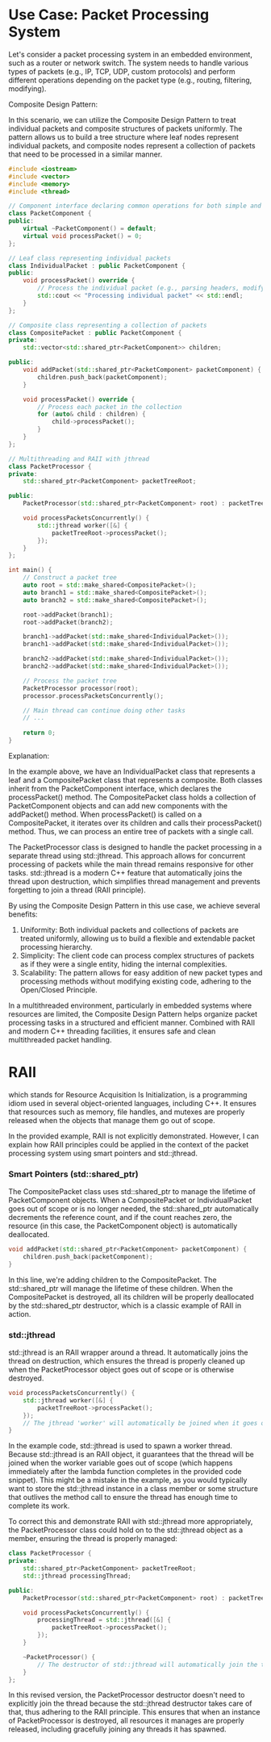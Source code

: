 # Use Case: Packet Processing System

Let's consider a packet processing system in an embedded environment, such as a router or network switch. The system needs to handle various types of packets (e.g., IP, TCP, UDP, custom protocols) and perform different operations depending on the packet type (e.g., routing, filtering, modifying).

Composite Design Pattern:

In this scenario, we can utilize the Composite Design Pattern to treat individual packets and composite structures of packets uniformly. The pattern allows us to build a tree structure where leaf nodes represent individual packets, and composite nodes represent a collection of packets that need to be processed in a similar manner.

```C++
#include <iostream>
#include <vector>
#include <memory>
#include <thread>

// Component interface declaring common operations for both simple and composite objects
class PacketComponent {
public:
    virtual ~PacketComponent() = default;
    virtual void processPacket() = 0;
};

// Leaf class representing individual packets
class IndividualPacket : public PacketComponent {
public:
    void processPacket() override {
        // Process the individual packet (e.g., parsing headers, modifying payload)
        std::cout << "Processing individual packet" << std::endl;
    }
};

// Composite class representing a collection of packets
class CompositePacket : public PacketComponent {
private:
    std::vector<std::shared_ptr<PacketComponent>> children;

public:
    void addPacket(std::shared_ptr<PacketComponent> packetComponent) {
        children.push_back(packetComponent);
    }

    void processPacket() override {
        // Process each packet in the collection
        for (auto& child : children) {
            child->processPacket();
        }
    }
};

// Multithreading and RAII with jthread
class PacketProcessor {
private:
    std::shared_ptr<PacketComponent> packetTreeRoot;

public:
    PacketProcessor(std::shared_ptr<PacketComponent> root) : packetTreeRoot(root) {}

    void processPacketsConcurrently() {
        std::jthread worker([&] {
            packetTreeRoot->processPacket();
        });
    }
};

int main() {
    // Construct a packet tree
    auto root = std::make_shared<CompositePacket>();
    auto branch1 = std::make_shared<CompositePacket>();
    auto branch2 = std::make_shared<CompositePacket>();

    root->addPacket(branch1);
    root->addPacket(branch2);

    branch1->addPacket(std::make_shared<IndividualPacket>());
    branch1->addPacket(std::make_shared<IndividualPacket>());

    branch2->addPacket(std::make_shared<IndividualPacket>());
    branch2->addPacket(std::make_shared<IndividualPacket>());

    // Process the packet tree
    PacketProcessor processor(root);
    processor.processPacketsConcurrently();

    // Main thread can continue doing other tasks
    // ...
    
    return 0;
}
```

Explanation:

In the example above, we have an IndividualPacket class that represents a leaf and a CompositePacket class that represents a composite. Both classes inherit from the PacketComponent interface, which declares the processPacket() method. The CompositePacket class holds a collection of PacketComponent objects and can add new components with the addPacket() method. When processPacket() is called on a CompositePacket, it iterates over its children and calls their processPacket() method. Thus, we can process an entire tree of packets with a single call.

The PacketProcessor class is designed to handle the packet processing in a separate thread using std::jthread. This approach allows for concurrent processing of packets while the main thread remains responsive for other tasks. std::jthread is a modern C++ feature that automatically joins the thread upon destruction, which simplifies thread management and prevents forgetting to join a thread (RAII principle).

By using the Composite Design Pattern in this use case, we achieve several benefits:

1. Uniformity: Both individual packets and collections of packets are treated uniformly, allowing us to build a flexible and extendable packet processing hierarchy.
2. Simplicity: The client code can process complex structures of packets as if they were a single entity, hiding the internal complexities.
3. Scalability: The pattern allows for easy addition of new packet types and processing methods without modifying existing code, adhering to the Open/Closed Principle.

In a multithreaded environment, particularly in embedded systems where resources are limited, the Composite Design Pattern helps organize packet processing tasks in a structured and efficient manner. Combined with RAII and modern C++ threading facilities, it ensures safe and clean multithreaded packet handling.

# RAII
which stands for Resource Acquisition Is Initialization, is a programming idiom used in several object-oriented languages, including C++. It ensures that resources such as memory, file handles, and mutexes are properly released when the objects that manage them go out of scope.

In the provided example, RAII is not explicitly demonstrated. However, I can explain how RAII principles could be applied in the context of the packet processing system using smart pointers and std::jthread.

### Smart Pointers (std::shared_ptr)
The CompositePacket class uses std::shared_ptr to manage the lifetime of PacketComponent objects. When a CompositePacket or IndividualPacket goes out of scope or is no longer needed, the std::shared_ptr automatically decrements the reference count, and if the count reaches zero, the resource (in this case, the PacketComponent object) is automatically deallocated.

```C++
void addPacket(std::shared_ptr<PacketComponent> packetComponent) {
    children.push_back(packetComponent);
}
```

In this line, we're adding children to the CompositePacket. The std::shared_ptr will manage the lifetime of these children. When the CompositePacket is destroyed, all its children will be properly deallocated by the std::shared_ptr destructor, which is a classic example of RAII in action.

### std::jthread
std::jthread is an RAII wrapper around a thread. It automatically joins the thread on destruction, which ensures the thread is properly cleaned up when the PacketProcessor object goes out of scope or is otherwise destroyed.

```C++
void processPacketsConcurrently() {
    std::jthread worker([&] {
        packetTreeRoot->processPacket();
    });
    // The jthread 'worker' will automatically be joined when it goes out of scope.
}
```

In the example code, std::jthread is used to spawn a worker thread. Because std::jthread is an RAII object, it guarantees that the thread will be joined when the worker variable goes out of scope (which happens immediately after the lambda function completes in the provided code snippet). This might be a mistake in the example, as you would typically want to store the std::jthread instance in a class member or some structure that outlives the method call to ensure the thread has enough time to complete its work.

To correct this and demonstrate RAII with std::jthread more appropriately, the PacketProcessor class could hold on to the std::jthread object as a member, ensuring the thread is properly managed:

```C++
class PacketProcessor {
private:
    std::shared_ptr<PacketComponent> packetTreeRoot;
    std::jthread processingThread;

public:
    PacketProcessor(std::shared_ptr<PacketComponent> root) : packetTreeRoot(root) {}

    void processPacketsConcurrently() {
        processingThread = std::jthread([&] {
            packetTreeRoot->processPacket();
        });
    }

    ~PacketProcessor() {
        // The destructor of std::jthread will automatically join the thread, if it is joinable.
    }
};
```

In this revised version, the PacketProcessor destructor doesn't need to explicitly join the thread because the std::jthread destructor takes care of that, thus adhering to the RAII principle. This ensures that when an instance of PacketProcessor is destroyed, all resources it manages are properly released, including gracefully joining any threads it has spawned.
